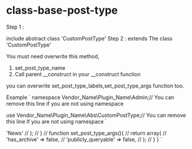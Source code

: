 # class-base-post-type
Step 1 :

include abstract class 'CustomPostType'
Step 2 :
extends The class 'CustomPostType'

You must need overwrite this method,
1. set_post_type_name
2. Call parent __construct in your __construct function

you can overwrite  set_post_type_labels,set_post_type_args function too.

Example
`
namespace Vendor_Name\Plugin_Name\Admin;// You can remove this line if you are not using namespace

use Vendor_Name\Plugin_Name\Abs\CustomPostType;// You can remove this line if you are not using namespace
`
<?php

namespace Vendor_Name\Plugin_Name\Admin;

use Vendor_Name\Plugin_Name\Abs\CustomPostType;

class Ninjagallery extends CustomPostType{
    function __construct(){
        parent::__construct();
    }
    // must use 
    function set_post_type_name(){
        return 'News';
    }
    // function set_post_type_labels(){
    //     return array(
    //         'menu_name'             => 'News'
    //     );
    // }
    // function set_post_type_args(){
    //     return array(
    //         'has_archive'        => false,
    //         'publicly_queryable' => false,
    //     );
    // }
}
`
